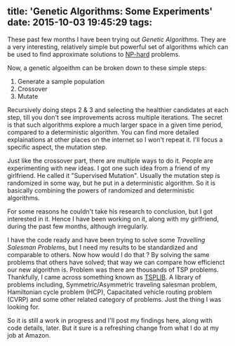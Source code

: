 title: 'Genetic Algorithms: Some Experiments'
date: 2015-10-03 19:45:29
tags:
---
These past few months I have been trying out *Genetic Algorithms*.
They are a very interesting, relatively simple but powerful set of algorithms which can be used to find approximate solutions to [NP-hard](https://en.wikipedia.org/wiki/NP-hardness) problems.

Now, a genetic algoeithm can be broken down to these simple steps:
1. Generate a sample population
2. Crossover
3. Mutate

Recursively doing steps 2 & 3 and selecting the healthier candidates at each step, till you don't see improvements across multiple iterations.
The secret is that such algorithms explore a much larger space in a given time period, compared to a deterministic algorithm.
You can find more detailed explainations at other places on the internet so I won't repeat it.
I'll focus a specific aspect, the mutation step.

Just like the crossover part, there are multiple ways to do it. People are experimenting with new ideas.
I got one such idea from a friend of my girlfriend. He called it "Supervised Mutation".
Usually the mutation step is randomized in some way, but he put in a deterministic algorithm. So it is basically combining the powers of randomized and deterministic algorithms.

For some reasons he couldn't take his research to conclusion, but I got interested in it. Hence I have been working on it, along with my girlfriend, during the past few months, although irregularly.

I have the code ready and have been trying to solve some *Travelling Salesman Problem*s, but I need my results to be standardized and comparable to others.
Now how would I do that ? By solving the same problems that others have solved; that way we can compare how efficienct our new algorithm is.
Problem was there are thousands of TSP problems.
Thankfully, I came across something known as [TSPLIB](http://comopt.ifi.uni-heidelberg.de/software/TSPLIB95/). A library of problems including, Symmetric/Asymmetric traveling salesman problem, Hamiltonian cycle problem (HCP), Capacitated vehicle routing problem (CVRP) and some other related category of problems.
Just the thing I was looking for.

So it is still a work in progress and I'll post my findings here, along with code details, later.
But it sure is a refreshing change from what I do at my job at Amazon.